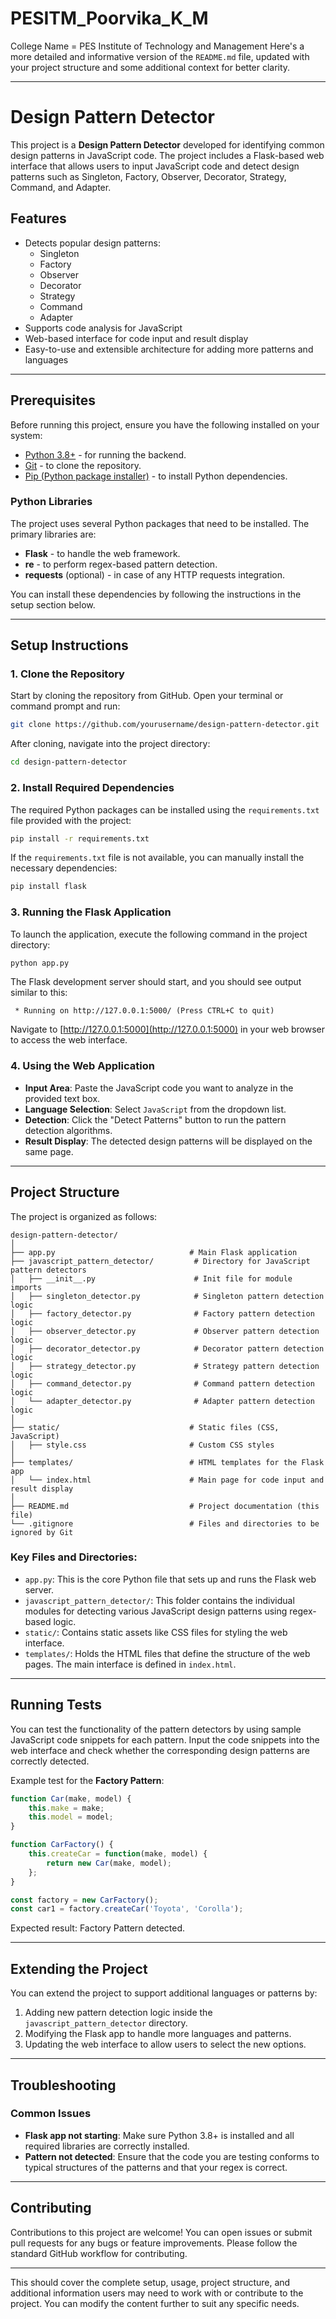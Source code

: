 # PESITM_Poorvika_K_M
College Name = PES Institute of Technology and Management
Here's a more detailed and informative version of the `README.md` file, updated with your project structure and some additional context for better clarity.

---

# Design Pattern Detector

This project is a **Design Pattern Detector** developed for identifying common design patterns in JavaScript code. The project includes a Flask-based web interface that allows users to input JavaScript code and detect design patterns such as Singleton, Factory, Observer, Decorator, Strategy, Command, and Adapter.

## Features

- Detects popular design patterns: 
  - Singleton
  - Factory
  - Observer
  - Decorator
  - Strategy
  - Command
  - Adapter
- Supports code analysis for JavaScript
- Web-based interface for code input and result display
- Easy-to-use and extensible architecture for adding more patterns and languages

---

## Prerequisites

Before running this project, ensure you have the following installed on your system:

- [Python 3.8+](https://www.python.org/downloads/) - for running the backend.
- [Git](https://git-scm.com/downloads) - to clone the repository.
- [Pip (Python package installer)](https://pip.pypa.io/en/stable/installation/) - to install Python dependencies.

### Python Libraries

The project uses several Python packages that need to be installed. The primary libraries are:

- **Flask** - to handle the web framework.
- **re** - to perform regex-based pattern detection.
- **requests** (optional) - in case of any HTTP requests integration.

You can install these dependencies by following the instructions in the setup section below.

---

## Setup Instructions

### 1. Clone the Repository

Start by cloning the repository from GitHub. Open your terminal or command prompt and run:

```bash
git clone https://github.com/yourusername/design-pattern-detector.git
```

After cloning, navigate into the project directory:

```bash
cd design-pattern-detector
```

### 2. Install Required Dependencies

The required Python packages can be installed using the `requirements.txt` file provided with the project:

```bash
pip install -r requirements.txt
```

If the `requirements.txt` file is not available, you can manually install the necessary dependencies:

```bash
pip install flask
```

### 3. Running the Flask Application

To launch the application, execute the following command in the project directory:

```bash
python app.py
```

The Flask development server should start, and you should see output similar to this:

```
 * Running on http://127.0.0.1:5000/ (Press CTRL+C to quit)
```

Navigate to [http://127.0.0.1:5000](http://127.0.0.1:5000) in your web browser to access the web interface.

### 4. Using the Web Application

- **Input Area**: Paste the JavaScript code you want to analyze in the provided text box.
- **Language Selection**: Select `JavaScript` from the dropdown list.
- **Detection**: Click the "Detect Patterns" button to run the pattern detection algorithms.
- **Result Display**: The detected design patterns will be displayed on the same page.

---

## Project Structure

The project is organized as follows:

```text
design-pattern-detector/
│
├── app.py                              # Main Flask application
├── javascript_pattern_detector/         # Directory for JavaScript pattern detectors
│   ├── __init__.py                      # Init file for module imports
│   ├── singleton_detector.py            # Singleton pattern detection logic
│   ├── factory_detector.py              # Factory pattern detection logic
│   ├── observer_detector.py             # Observer pattern detection logic
│   ├── decorator_detector.py            # Decorator pattern detection logic
│   ├── strategy_detector.py             # Strategy pattern detection logic
│   ├── command_detector.py              # Command pattern detection logic
│   └── adapter_detector.py              # Adapter pattern detection logic
│
├── static/                             # Static files (CSS, JavaScript)
│   ├── style.css                       # Custom CSS styles
│
├── templates/                          # HTML templates for the Flask app
│   └── index.html                      # Main page for code input and result display
│
├── README.md                           # Project documentation (this file)                  
└── .gitignore                          # Files and directories to be ignored by Git
```

### Key Files and Directories:

- `app.py`: This is the core Python file that sets up and runs the Flask web server.
- `javascript_pattern_detector/`: This folder contains the individual modules for detecting various JavaScript design patterns using regex-based logic.
- `static/`: Contains static assets like CSS files for styling the web interface.
- `templates/`: Holds the HTML files that define the structure of the web pages. The main interface is defined in `index.html`.

---

## Running Tests

You can test the functionality of the pattern detectors by using sample JavaScript code snippets for each pattern. Input the code snippets into the web interface and check whether the corresponding design patterns are correctly detected.

Example test for the **Factory Pattern**:

```javascript
function Car(make, model) {
    this.make = make;
    this.model = model;
}

function CarFactory() {
    this.createCar = function(make, model) {
        return new Car(make, model);
    };
}

const factory = new CarFactory();
const car1 = factory.createCar('Toyota', 'Corolla');
```

Expected result: Factory Pattern detected.

---

## Extending the Project

You can extend the project to support additional languages or patterns by:

1. Adding new pattern detection logic inside the `javascript_pattern_detector` directory.
2. Modifying the Flask app to handle more languages and patterns.
3. Updating the web interface to allow users to select the new options.

---

## Troubleshooting

### Common Issues

- **Flask app not starting**: Make sure Python 3.8+ is installed and all required libraries are correctly installed.
- **Pattern not detected**: Ensure that the code you are testing conforms to typical structures of the patterns and that your regex is correct.

---

## Contributing

Contributions to this project are welcome! You can open issues or submit pull requests for any bugs or feature improvements. Please follow the standard GitHub workflow for contributing.

---

This should cover the complete setup, usage, project structure, and additional information users may need to work with or contribute to the project. You can modify the content further to suit any specific needs.
